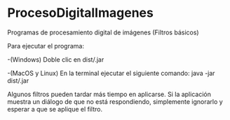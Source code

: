 # ProcesoDigitalImagenes
Programas de procesamiento digital de imágenes (Filtros básicos)

Para ejecutar el programa:

-(Windows)
	Doble clic en dist/<programa>.jar

-(MacOS y Linux)
	En la terminal ejecutar el siguiente comando:
	java -jar dist/<programa>.jar

Algunos filtros pueden tardar más tiempo en aplicarse. Si la aplicación muestra un diálogo de que no está respondiendo, simplemente ignorarlo y esperar a que se aplique el filtro.
